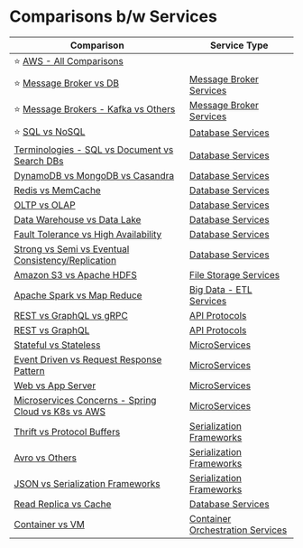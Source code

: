 # Comparisons b/w Services

| Comparison                                                                                                            | Service Type                                                          |
|-----------------------------------------------------------------------------------------------------------------------|-----------------------------------------------------------------------|
| :star: [AWS - All Comparisons](2_AWSServices/AWS-All-Comparisons.md)                                                  |                                                                       |
| :star: [Message Broker vs DB](4_MessageBrokersEDA/MessageBrokerVsDB.md)                                               | [Message Broker Services](4_MessageBrokersEDA)                        |
| :star: [Message Brokers - Kafka vs Others](4_MessageBrokersEDA/KafkaVsRabbitMQVsSQSVsSNS.md)                          | [Message Broker Services](4_MessageBrokersEDA)                        |
| :star: [SQL vs NoSQL](3_DatabaseServices/SQLvsNoSQL.md)                                                               | [Database Services](3_DatabaseServices)                               |
| [Terminologies - SQL vs Document vs Search DBs](3_DatabaseServices/TermsComparisons.md)                               | [Database Services](3_DatabaseServices)                               |
| [DynamoDB vs MongoDB vs Casandra](3_DatabaseServices/DynamoDBVsMongoDBVsCasandra.md)                                  | [Database Services](3_DatabaseServices)                               |
| [Redis vs MemCache](3_DatabaseServices/8_InMemory-Databases/RedisVsMemcache.md)                                       | [Database Services](3_DatabaseServices)                               |
| [OLTP vs OLAP](3_DatabaseServices/OLTPvsOTAP.md)                                                                      | [Database Services](3_DatabaseServices)                               |
| [Data Warehouse vs Data Lake](6_BigDataServices/DataStorage/DataWarehousesVsLake.md)                        | [Database Services](3_DatabaseServices)                               |
| [Fault Tolerance vs High Availability](7_PropertiesDistributedSystem/Reliability/FaultToleranceVsHighAvailability.md) | [Database Services](3_DatabaseServices)                               |
| [Strong vs Semi vs Eventual Consistency/Replication](3_DatabaseServices/4_Consistency&Replication/Readme.md)          | [Database Services](3_DatabaseServices)                               |
| [Amazon S3 vs Apache HDFS](11_FileStorageServicesHDFS/HDFSVsS3.md)                                                    | [File Storage Services](11_FileStorageServicesHDFS)                   |
| [Apache Spark vs Map Reduce](6_BigDataServices/DataProcessing/ApacheSparkVsMapReduce.md)                                 | [Big Data - ETL Services](6_BigDataServices/DataProcessing/)             |
| [REST vs GraphQL vs gRPC](8_APIProtocols/Readme.md)                                                                   | [API Protocols](8_APIProtocols/Readme.md)                             |
| [REST vs GraphQL](8_APIProtocols/RESTvsGraphQL.md)                                                                    | [API Protocols](8_APIProtocols/Readme.md)                             |
| [Stateful vs Stateless](7_PropertiesDistributedSystem/StatefulVsStateless.md)                                         | [MicroServices](5_MicroServicesSOA)                                   |
| [Event Driven vs Request Response Pattern](4_MessageBrokersEDA/EventDrivenVsRequestResponsePattern.md)                | [MicroServices](5_MicroServicesSOA)                                   |
| [Web vs App Server](7_PropertiesDistributedSystem/WebVsAppServer.md)                                                  | [MicroServices](5_MicroServicesSOA)                                   |
| [Microservices Concerns - Spring Cloud vs K8s vs AWS](5_MicroServicesSOA/SpringCloudVsK8sVsAWS.md)                    | [MicroServices](5_MicroServicesSOA)                                   |
| [Thrift vs Protocol Buffers](8_APIProtocols/SerializationFrameworks/ProtoBuffersVsThrift.md)                          | [Serialization Frameworks](8_APIProtocols/SerializationFrameworks)    |
| [Avro vs Others](8_APIProtocols/SerializationFrameworks/AvroVsOthers.md)                                              | [Serialization Frameworks](8_APIProtocols/SerializationFrameworks)    |
| [JSON vs Serialization Frameworks](8_APIProtocols/DataInterchangeFormats/JSONVsSerializationFrameworks.md)            | [Serialization Frameworks](8_APIProtocols/SerializationFrameworks)    |
| [Read Replica vs Cache](3_DatabaseServices/3_ScalabilityTechniques/ReadReplicaVsCache.md)                             | [Database Services](3_DatabaseServices)                               |
| [Container vs VM](9_Container&OrchestrationServices/ContainerVsVMs.md)                                                | [Container Orchestration Services](9_Container&OrchestrationServices) |
